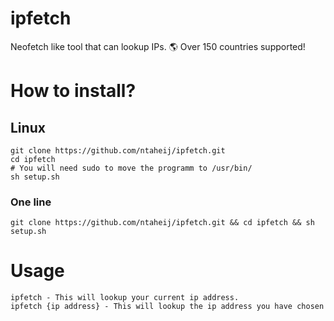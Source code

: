 # ipfetch
Neofetch like tool that can lookup IPs. 🌎 Over 150 countries supported!

# How to install?

## Linux
```
git clone https://github.com/ntaheij/ipfetch.git
cd ipfetch
# You will need sudo to move the programm to /usr/bin/
sh setup.sh
```
### One line
``` git clone https://github.com/ntaheij/ipfetch.git && cd ipfetch && sh setup.sh ```

# Usage
```
ipfetch - This will lookup your current ip address.
ipfetch {ip address} - This will lookup the ip address you have chosen
```

